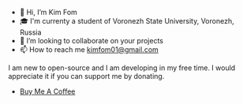 - 👋 Hi, I’m Kim Fom
- 🎓 I'm currenty a student of Voronezh State University, Voronezh, Russia
- 💞️ I’m looking to collaborate on your projects
- 📫 How to reach me kimfom01@gmail.com


I am new to open-source and I am developing in my free time. I would appreciate it if you can support me by donating.

* [Buy Me A Coffee](https://www.buymeacoffee.com/kimfom01)


<!---
kimfom01/kimfom01 is a ✨ special ✨ repository because its `README.md` (this file) appears on your GitHub profile.
You can click the Preview link to take a look at your changes.
--->
